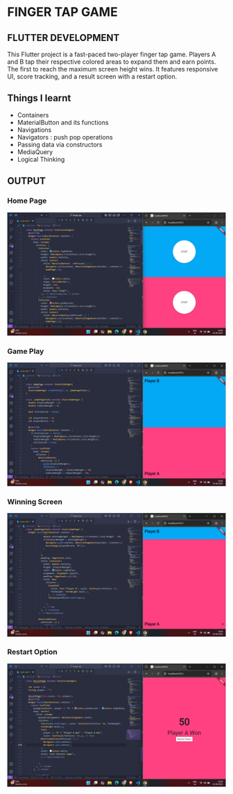 # FINGER TAP GAME

## FLUTTER DEVELOPMENT

This Flutter project is a fast-paced two-player finger tap game. Players A and B tap their respective colored areas to expand them and earn points. The first to reach the maximum screen height wins. It features responsive UI, score tracking, and a result screen with a restart option.

## Things I learnt
  - Containers
  - MaterialButton and its functions
  - Navigations
  - Navigators : push pop operations
  - Passing data via constructors
  - MediaQuery
  - Logical Thinking

## OUTPUT

### Home Page
![Home](assets/Screenshot%20(312).png)

### Game Play
![Game Play](assets/Screenshot%20(313).png)

### Winning Screen
![Winning](assets/Screenshot%20(314).png)

### Restart Option
![Restart](assets/Screenshot%20(315).png)
